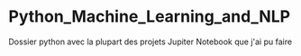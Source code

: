 # Python_Machine_Learning_and_NLP
Dossier python avec la plupart des projets Jupiter Notebook que j'ai pu faire
